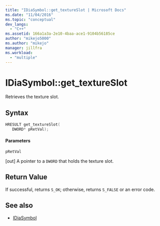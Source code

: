 ```yaml
---
title: "IDiaSymbol::get_textureSlot | Microsoft Docs"
ms.date: "11/04/2016"
ms.topic: "conceptual"
dev_langs:
  - "C++"
ms.assetid: 166a1a3a-2e10-4baa-ace1-9104b56185ce
author: "mikejo5000"
ms.author: "mikejo"
manager: jillfra
ms.workload:
  - "multiple"
---
```

# IDiaSymbol::get_textureSlot
Retrieves the texture slot.

## Syntax

```C++
HRESULT get_textureSlot(
   DWORD* pRetVal);
```

#### Parameters
 `pRetVal`

[out] A pointer to a `DWORD` that holds the texture slot.

## Return Value
 If successful, returns `S_OK`; otherwise, returns `S_FALSE` or an error code.

## See also
- [IDiaSymbol](../../debugger/debug-interface-access/idiasymbol.md)